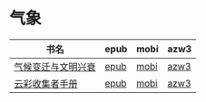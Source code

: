 # 气象

| 书名 | epub | mobi | azw3 |
| --- | --- | --- | --- |
| [气候变迁与文明兴衰](http://ct.dalanmei.com/f/31084289-771240502-c2164f) | [epub](http://ct.dalanmei.com/f/31084289-771240502-c2164f) | [mobi](http://ct.dalanmei.com/f/31084289-771228625-6d30b2) | [azw3](http://ct.dalanmei.com/f/31084289-771232500-08a081) |
| [云彩收集者手册](http://ct.dalanmei.com/f/31084289-571815944-3c41ae) | [epub](http://ct.dalanmei.com/f/31084289-571815944-3c41ae) | [mobi](http://ct.dalanmei.com/f/31084289-571546892-db2c3a) | [azw3](http://ct.dalanmei.com/f/31084289-572021441-055ffd) |

